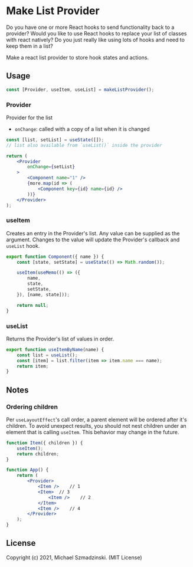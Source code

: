 # Make List Provider

Do you have one or more React hooks to send functionality back to a provider?
Would you like to use React hooks to replace your list of classes with react natively?
Do you just really like using lots of hooks and need to keep them in a list?

Make a react list provider to store hook states and actions.

## Usage

```js
const [Provider, useItem, useList] = makeListProvider();
```

### Provider

Provider for the list

* `onChange`: called with a copy of a list when it is changed

```jsx
const [list, setList] = useState([]);
// list also available from `useList()` inside the provider

return (
	<Provider
		onChange={setList}
	>
		<Component name="1" />
		{more.map(id => (
			<Component key={id} name={id} />
		))}
	</Provider>
);
```

### useItem

Creates an entry in the Provider's list.
Any value can be supplied as the argument.
Changes to the value will update the Provider's callback and `useList` hook.

```js
export function Component({ name }) {
	const [state, setState] = useState(() => Math.random());

	useItem(useMemo(() => ({
		name,
		state,
		setState,
	}), [name, state]));

	return null;
}
```

### useList

Returns the Provider's list of values in order.

```js
export function useItemByName(name) {
	const list = useList();
	const [item] = list.filter(item => item.name === name);
	return item;
}
```

## Notes

### Ordering children

Per `useLayoutEffect`'s call order, a parent element will be ordered after it's children.
To avoid unexpect results, you should not nest children under an element that is calling `useItem`.
This behavior may change in the future.

```jsx
function Item({ children }) {
	useItem();
	return children;
}

function App() {
	return (
		<Provider>
			<Item />	// 1
			<Item>	// 3
				<Item />	// 2
			</Item>
			<Item />	// 4
		</Provider>
	);
}
```

## License

Copyright (c) 2021, Michael Szmadzinski. (MIT License)
